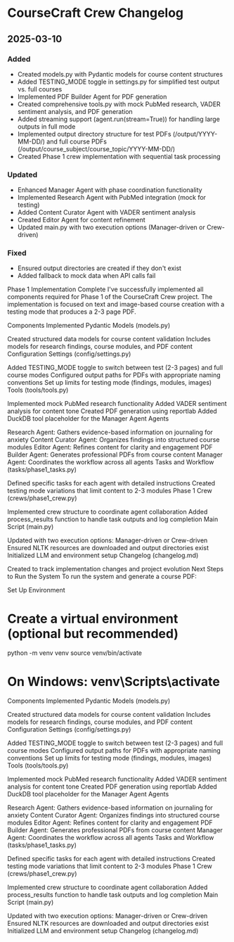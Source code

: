 # CourseCraft Crew Changelog

## 2025-03-10

### Added
- Created models.py with Pydantic models for course content structures
- Added TESTING_MODE toggle in settings.py for simplified test output vs. full courses
- Implemented PDF Builder Agent for PDF generation
- Created comprehensive tools.py with mock PubMed research, VADER sentiment analysis, and PDF generation
- Added streaming support (agent.run(stream=True)) for handling large outputs in full mode
- Implemented output directory structure for test PDFs (/output/YYYY-MM-DD/) and full course PDFs (/output/course_subject/course_topic/YYYY-MM-DD/)
- Created Phase 1 crew implementation with sequential task processing

### Updated
- Enhanced Manager Agent with phase coordination functionality
- Implemented Research Agent with PubMed integration (mock for testing)
- Added Content Curator Agent with VADER sentiment analysis
- Created Editor Agent for content refinement
- Updated main.py with two execution options (Manager-driven or Crew-driven)

### Fixed
- Ensured output directories are created if they don't exist
- Added fallback to mock data when API calls fail

Phase 1 Implementation Complete
I've successfully implemented all components required for Phase 1 of the CourseCraft Crew project. The implementation is focused on text and image-based course creation with a testing mode that produces a 2-3 page PDF.

Components Implemented
Pydantic Models (models.py)

Created structured data models for course content validation
Includes models for research findings, course modules, and PDF content
Configuration Settings (config/settings.py)

Added TESTING_MODE toggle to switch between test (2-3 pages) and full course modes
Configured output paths for PDFs with appropriate naming conventions
Set up limits for testing mode (findings, modules, images)
Tools (tools/tools.py)

Implemented mock PubMed research functionality
Added VADER sentiment analysis for content tone
Created PDF generation using reportlab
Added DuckDB tool placeholder for the Manager Agent
Agents

Research Agent: Gathers evidence-based information on journaling for anxiety
Content Curator Agent: Organizes findings into structured course modules
Editor Agent: Refines content for clarity and engagement
PDF Builder Agent: Generates professional PDFs from course content
Manager Agent: Coordinates the workflow across all agents
Tasks and Workflow (tasks/phase1_tasks.py)

Defined specific tasks for each agent with detailed instructions
Created testing mode variations that limit content to 2-3 modules
Phase 1 Crew (crews/phase1_crew.py)

Implemented crew structure to coordinate agent collaboration
Added process_results function to handle task outputs and log completion
Main Script (main.py)

Updated with two execution options: Manager-driven or Crew-driven
Ensured NLTK resources are downloaded and output directories exist
Initialized LLM and environment setup
Changelog (changelog.md)

Created to track implementation changes and project evolution
Next Steps to Run the System
To run the system and generate a course PDF:

Set Up Environment

# Create a virtual environment (optional but recommended)

python -m venv venv
source
 venv/bin/activate  
# On Windows: venv\Scripts\activate

Components Implemented
Pydantic Models (models.py)

Created structured data models for course content validation
Includes models for research findings, course modules, and PDF content
Configuration Settings (config/settings.py)

Added TESTING_MODE toggle to switch between test (2-3 pages) and full course modes
Configured output paths for PDFs with appropriate naming conventions
Set up limits for testing mode (findings, modules, images)
Tools (tools/tools.py)

Implemented mock PubMed research functionality
Added VADER sentiment analysis for content tone
Created PDF generation using reportlab
Added DuckDB tool placeholder for the Manager Agent
Agents

Research Agent: Gathers evidence-based information on journaling for anxiety
Content Curator Agent: Organizes findings into structured course modules
Editor Agent: Refines content for clarity and engagement
PDF Builder Agent: Generates professional PDFs from course content
Manager Agent: Coordinates the workflow across all agents
Tasks and Workflow (tasks/phase1_tasks.py)

Defined specific tasks for each agent with detailed instructions
Created testing mode variations that limit content to 2-3 modules
Phase 1 Crew (crews/phase1_crew.py)

Implemented crew structure to coordinate agent collaboration
Added process_results function to handle task outputs and log completion
Main Script (main.py)

Updated with two execution options: Manager-driven or Crew-driven
Ensured NLTK resources are downloaded and output directories exist
Initialized LLM and environment setup
Changelog (changelog.md)